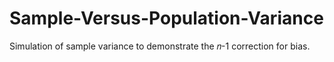 # Sample-Versus-Population-Variance
Simulation of sample variance to demonstrate the 𝑛-1 correction for bias.
